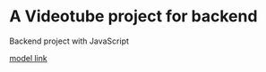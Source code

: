 # A Videotube project for backend

Backend project with JavaScript

[model link](https://app.eraser.io/workspace/JHKsu1HPlgZs2NOqQett?origin=share)

